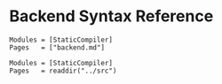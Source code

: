 # Backend Syntax Reference
```@index
Modules = [StaticCompiler]
Pages   = ["backend.md"]
```

```@autodocs
Modules = [StaticCompiler]
Pages   = readdir("../src")
```